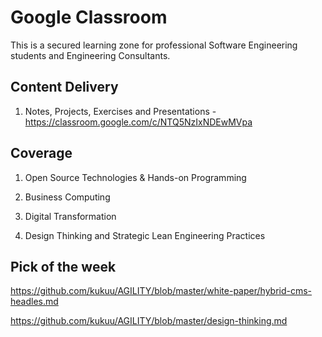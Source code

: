 # Google Classroom

This is a secured learning zone  for professional Software Engineering students and Engineering Consultants.

## Content Delivery

1. Notes, Projects, Exercises and Presentations  - https://classroom.google.com/c/NTQ5NzIxNDEwMVpa 

## Coverage 

1. Open Source Technologies & Hands-on Programming 

2. Business Computing

3. Digital Transformation

4. Design Thinking and Strategic Lean Engineering Practices

## Pick of the week

https://github.com/kukuu/AGILITY/blob/master/white-paper/hybrid-cms-headles.md 

https://github.com/kukuu/AGILITY/blob/master/design-thinking.md
